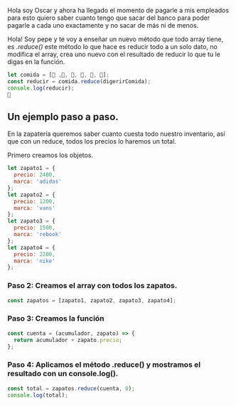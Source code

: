 Hola soy Oscar y ahora ha llegado el momento de pagarle a mis empleados para esto quiero saber cuanto tengo que sacar del banco para poder pagarle a cada uno exactamente y no sacar de más ni de menos.

Hola! Soy pepe y te voy a enseñar un nuevo método que todo array tiene, es _.reduce()_ este método lo que hace es reducir todo a un solo dato, no modifica el array, crea uno nuevo con el resultado de reducir lo que tu le digas en la función.

```js
let comida = [🍳 ,🌮, 🍎, 🍰, 🍇, 🍌];
const reducir = comida.reduce(digerirComida);
console.log(reducir);
💩
```

## Un ejemplo paso a paso.

En la zapatería queremos saber cuanto cuesta todo nuestro inventario, así que con un reduce, todos los precios lo haremos un total.

Primero creamos los objetos.

```js
let zapato1 = {
  precio: 2400,
  marca: 'adidas'
};
let zapato2 = {
  precio: 1200,
  marca: 'vans'
};
let zapato3 = {
  precio: 1500,
  marca: 'rebook'
};
let zapato4 = {
  precio: 2200,
  marca: 'nike'
};
```

### Paso 2: Creamos el array con todos los zapatos.

```js
const zapatos = [zapato1, zapato2, zapato3, zapato4];
```

### Paso 3: Creamos la función

```js
const cuenta = (acumulador, zapato) => {
  return acumulador + zapato.precio;
};
```

### Paso 4: Aplicamos el método .reduce() y mostramos el resultado con un console.log().

```js
const total = zapatos.reduce(cuenta, 0);
console.log(total);
```
